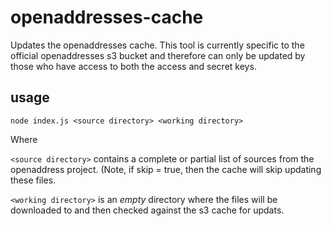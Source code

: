 # openaddresses-cache

Updates the openaddresses cache. This tool is currently specific to the official openaddresses s3 bucket and therefore can only be updated 
by those who have access to both the access and secret keys.

## usage

    node index.js <source directory> <working directory>
    
Where

`<source directory>` contains a complete or partial list of sources from the openaddress project. (Note, if skip = true, then the cache will skip updating these files.

`<working directory>` is an *empty* directory where the files will be downloaded to and then checked against the s3 cache for updats.
